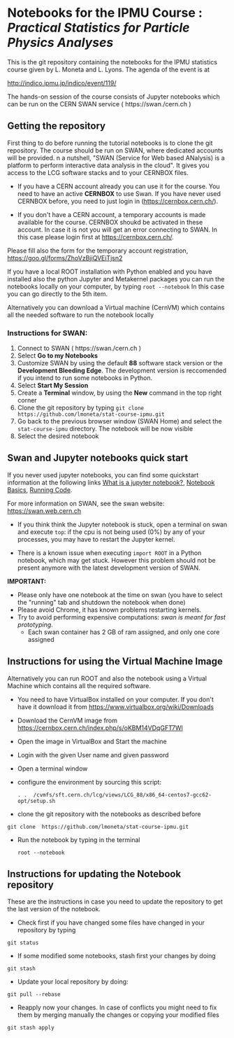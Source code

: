 # Notebooks for the IPMU Course : *Practical Statistics for Particle Physics Analyses* 

This is the git repository containing the notebooks for the IPMU statistics course given by L. Moneta and L. Lyons. 
The agenda of the event is at 

http://indico.ipmu.jp/indico/event/119/


The hands-on session of the course consists of Jupyter notebooks which can be run on the CERN SWAN service ( https://swan./cern.ch )


## Getting the repository

First thing to do before running the tutorial notebooks is to clone the git repository. The course should be run on SWAN, where dedicated accounts will be provided.
n a nutshell, "SWAN (Service for Web based ANalysis) is a platform to perform interactive data analysis in the cloud". It gives you access to the LCG software stacks and to your CERNBOX files. 

* If you have a CERN account already you can use it for the course. You need to have an active **CERNBOX** to use Swan.
If you have never used CERNBOX before, you need to just login in (https://cernbox.cern.ch/).

* If you don't have a CERN account,  a temporary accounts is made available for the course. CERNBOX shoukd be activated in these account. In case it is not you will get
an error connecting to SWAN. In this case please login first at https://cernbox.cern.ch/.

Please fill also the form for the temporary account registration, https://goo.gl/forms/ZhoVzBjiQVEiTjsn2


If you have a local ROOT installation with Python enabled and you have installed also the python Jupyter and Metakernel packages you can run the notebooks locally on your computer, by typing
`root --notebook`
In this case you can go directly to the 5th item.

Alternatively you can download a Virtual machine (CernVM) which contains all the needed software to run the notebook locally

### Instructions for SWAN: 

1. Connect to SWAN ( https://swan./cern.ch )
2. Select **Go to my Notebooks**
3. Customize SWAN by using the default **88** software stack version or the **Development  Bleeding Edge**. The development version is reccomended if you intend to run some notebooks in Python.
4. Select **Start My Session**
5. Create a  **Terminal** window, by using the **New**  command in the top right corner
6. Clone the git repository by typing
`git clone https://github.com/lmoneta/stat-course-ipmu.git`
7. Go back to the previous browser window (SWAN Home) and select the `stat-course-ipmu` directory. The notebook will be now visible
8. Select the desired notebook

## Swan and Jupyter notebooks quick start ##

If you never used jupyter notebooks, you can find some quickstart information at the following links [What is a jupyter notebook?](http://nbviewer.jupyter.org/github/jupyter/notebook/blob/master/docs/source/examples/Notebook/What%20is%20the%20Jupyter%20Notebook.ipynb), [Notebook Basics](http://nbviewer.jupyter.org/github/jupyter/notebook/blob/master/docs/source/examples/Notebook/Notebook%20Basics.ipynb),  [Running Code](http://nbviewer.jupyter.org/github/jupyter/notebook/blob/master/docs/source/examples/Notebook/Running%20Code.ipynb).

For more information on SWAN, see the swan website: https://swan.web.cern.ch

* If you think think the Jupyter notebook is stuck, open a terminal on swan and execute `top`: if the cpu is not being used (0%) by any of your processes, you may have to restart the Jupyter
kernel.

* There is a known issue when executing `import ROOT` in a Python notebook, which may get stuck.  However this problem should not be present anymore with the latest development version of SWAN.


**IMPORTANT:**    
* Please only have one notebook at the time on swan (you have to select the "running" tab and shutdown the notebook when done)
* Please avoid Chrome, it has known problems restarting kernels.
* Try to avoid performing expensive computations: *swan is meant for fast prototyping*. 
     * Each swan container has 2 GB of ram assigned, and only one core assigned


## Instructions for using the Virtual Machine Image

Alternatively you can run ROOT and also the notebook using a Virtual Machine which contains all the required software.

* You need to have VirtualBox installed on your computer. If you don't have it download it from
https://www.virtualbox.org/wiki/Downloads

* Download the CernVM image from https://cernbox.cern.ch/index.php/s/oKBM14VDqGFT7Wl

* Open the image in VirtualBox and Start the machine

* Login with the given User name and given password

* Open a terminal window

* configure the environment by sourcing this script:

   `. .  /cvmfs/sft.cern.ch/lcg/views/LCG_88/x86_64-centos7-gcc62-opt/setup.sh`

* clone the git repository with the notebooks as described before

 `git clone  https://github.com/lmoneta/stat-course-ipmu.git`

* Run the notebook by typing in the terminal

  `root --notebook`


## Instructions for updating the Notebook repository

These are the instructions in case you need to update the repository to get the last version of the notebook.

* Check first if you have changed some files have changed in your repository by typing 

`git status`

* If some modified some notebooks, stash first your changes by doing

`git stash`

* Update your local  repository by doing:

`git pull --rebase`

* Reapply now your changes. In case of conflicts you might need to fix them by merging manually the changes or copying your modified files

`git stash apply`
